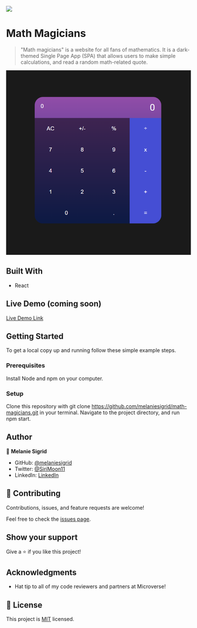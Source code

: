 ![](https://img.shields.io/badge/Microverse-blueviolet)

# Math Magicians

> "Math magicians" is a website for all fans of mathematics. It is a dark-themed Single Page App (SPA) that allows users to make simple calculations, and read a random math-related quote.

![screenshot](./app_screenshot.png)

## Built With

- React

## Live Demo (coming soon)

[Live Demo Link](https://livedemo.com)


## Getting Started

To get a local copy up and running follow these simple example steps.

### Prerequisites
Install Node and npm on your computer.
### Setup
Clone this repository with git clone https://github.com/melaniesigrid/math-magicians.git in your terminal.
Navigate to the project directory, and run npm start.

## Author

👤 **Melanie Sigrid**

- GitHub: [@melaniesigrid](https://github.com/melaniesigrid)
- Twitter: [@SiriMoon11](https://twitter.com/SiriMoon11)
- LinkedIn: [LinkedIn](https://www.linkedin.com/in/melanie-arellano-92aaa9194/)

## 🤝 Contributing

Contributions, issues, and feature requests are welcome!

Feel free to check the [issues page](../../issues/).

## Show your support

Give a ⭐️ if you like this project!

## Acknowledgments

- Hat tip to all of my code reviewers and partners at Microverse!

## 📝 License

This project is [MIT](./MIT.md) licensed.

